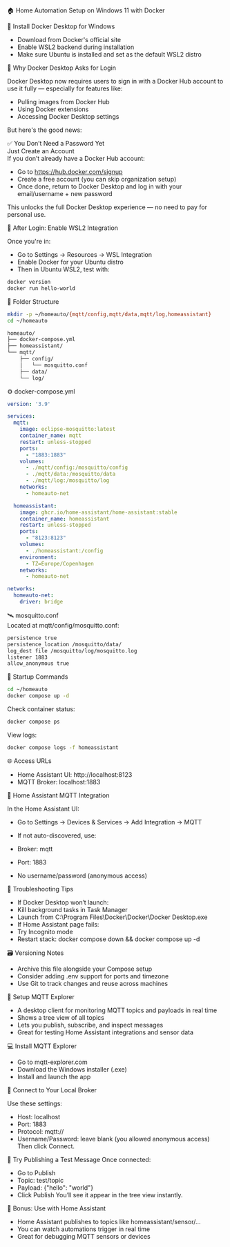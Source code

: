 🏠 Home Automation Setup on Windows 11 with Docker 


🧱 Install Docker Desktop for Windows
- Download from Docker's official site
- Enable WSL2 backend during installation
- Make sure Ubuntu is installed and set as the default WSL2 distro  


🔐 Why Docker Desktop Asks for Login  

Docker Desktop now requires users to sign in with a Docker Hub account to use it fully — especially for features like:
- Pulling images from Docker Hub
- Using Docker extensions
- Accessing Docker Desktop settings

But here's the good news:

✅ You Don’t Need a Password Yet  
Just Create an Account  
If you don’t already have a Docker Hub account:

- Go to https://hub.docker.com/signup
- Create a free account (you can skip organization setup)
- Once done, return to Docker Desktop and log in with your email/username + new password

This unlocks the full Docker Desktop experience — no need to pay for personal use.

🧭 After Login: Enable WSL2 Integration

Once you're in:
- Go to Settings → Resources → WSL Integration
- Enable Docker for your Ubuntu distro
- Then in Ubuntu WSL2, test with:

```bash
docker version
docker run hello-world
```

📁 Folder Structure

```bash
mkdir -p ~/homeauto/{mqtt/config,mqtt/data,mqtt/log,homeassistant}
cd ~/homeauto
```


```bash
homeauto/
├── docker-compose.yml
├── homeassistant/
└── mqtt/
    ├── config/
    │   └── mosquitto.conf
    ├── data/
    └── log/
```

⚙️ docker-compose.yml

```yaml
version: '3.9'

services:
  mqtt:
    image: eclipse-mosquitto:latest
    container_name: mqtt
    restart: unless-stopped
    ports:
      - "1883:1883"
    volumes:
      - ./mqtt/config:/mosquitto/config
      - ./mqtt/data:/mosquitto/data
      - ./mqtt/log:/mosquitto/log
    networks:
      - homeauto-net

  homeassistant:
    image: ghcr.io/home-assistant/home-assistant:stable
    container_name: homeassistant
    restart: unless-stopped
    ports:
      - "8123:8123"
    volumes:
      - ./homeassistant:/config
    environment:
      - TZ=Europe/Copenhagen
    networks:
      - homeauto-net

networks:
  homeauto-net:
    driver: bridge

```

🛰️ mosquitto.conf  
Located at mqtt/config/mosquitto.conf:

```bash
persistence true
persistence_location /mosquitto/data/
log_dest file /mosquitto/log/mosquitto.log
listener 1883
allow_anonymous true
```


🚀 Startup Commands

```bash
cd ~/homeauto
docker compose up -d
```

Check container status:

```bash
docker compose ps
```

View logs:

```bash
docker compose logs -f homeassistant
```


🌐 Access URLs

- Home Assistant UI: http://localhost:8123
- MQTT Broker: localhost:1883

🧪 Home Assistant MQTT Integration

In the Home Assistant UI:

- Go to Settings → Devices & Services → Add Integration → MQTT
- If not auto-discovered, use:


- Broker: mqtt
- Port: 1883
- No username/password (anonymous access)

🧯 Troubleshooting Tips

- If Docker Desktop won’t launch:
- Kill background tasks in Task Manager
- Launch from C:\Program Files\Docker\Docker\Docker Desktop.exe
- If Home Assistant page fails:
- Try Incognito mode
- Restart stack: docker compose down && docker compose up -d

🗃️ Versioning Notes
- Archive this file alongside your Compose setup
- Consider adding .env support for ports and timezone
- Use Git to track changes and reuse across machines

🧭 Setup  MQTT Explorer

- A desktop client for monitoring MQTT topics and payloads in real time
- Shows a tree view of all topics
- Lets you publish, subscribe, and inspect messages
- Great for testing Home Assistant integrations and sensor data

💻 Install MQTT Explorer
- Go to mqtt-explorer.com
- Download the Windows installer (.exe)
- Install and launch the app

🔌 Connect to Your Local Broker

Use these settings:
- Host: localhost
- Port: 1883
- Protocol: mqtt://
- Username/Password: leave blank (you allowed anonymous access)
Then click Connect.

🧪 Try Publishing a Test Message
Once connected:
- Go to Publish
- Topic: test/topic
- Payload: {"hello": "world"}
- Click Publish
You’ll see it appear in the tree view instantly.

🧠 Bonus: Use with Home Assistant
- Home Assistant publishes to topics like homeassistant/sensor/...
- You can watch automations trigger in real time
- Great for debugging MQTT sensors or devices
